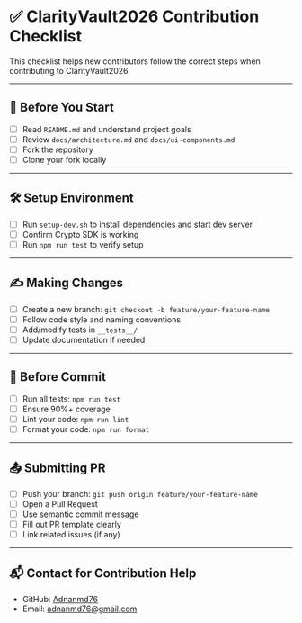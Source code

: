 # ✅ ClarityVault2026 Contribution Checklist

This checklist helps new contributors follow the correct steps when contributing to ClarityVault2026.

---

## 🧭 Before You Start

- [ ] Read `README.md` and understand project goals  
- [ ] Review `docs/architecture.md` and `docs/ui-components.md`  
- [ ] Fork the repository  
- [ ] Clone your fork locally

---

## 🛠 Setup Environment

- [ ] Run `setup-dev.sh` to install dependencies and start dev server  
- [ ] Confirm Crypto SDK is working  
- [ ] Run `npm run test` to verify setup

---

## ✍️ Making Changes

- [ ] Create a new branch: `git checkout -b feature/your-feature-name`  
- [ ] Follow code style and naming conventions  
- [ ] Add/modify tests in `__tests__/`  
- [ ] Update documentation if needed

---

## 🧪 Before Commit

- [ ] Run all tests: `npm run test`  
- [ ] Ensure 90%+ coverage  
- [ ] Lint your code: `npm run lint`  
- [ ] Format your code: `npm run format`

---

## 📤 Submitting PR

- [ ] Push your branch: `git push origin feature/your-feature-name`  
- [ ] Open a Pull Request  
- [ ] Use semantic commit message  
- [ ] Fill out PR template clearly  
- [ ] Link related issues (if any)

---

## 📬 Contact for Contribution Help

- GitHub: [Adnanmd76](https://github.com/Adnanmd76)  
- Email: adnanmd76@gmail.com
